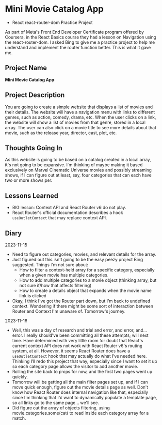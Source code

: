 # Mini Movie Catalog App

- React react-router-dom Practice Project

As part of Meta's Front End Developer Certificate program offered by Coursera, in the React Basics course they had a lesson on Navigation using the react-router-dom. I asked Bing to give me a practice project to help me understand and implement the router function better. This is what it gave me.

## Project Name

**Mini Movie Catalog App**

## Project Description

You are going to create a simple website that displays a list of movies and their details. The website will have a navigation menu with links to different genres, such as action, comedy, drama, etc. When the user clicks on a link, the website will show a list of movies from that genre, stored in a local array. The user can also click on a movie title to see more details about that movie, such as the release year, director, cast, plot, etc.

## Thoughts Going In

As this website is going to be based on a catalog created in a local array, it's not going to be expansive. I'm thinking of maybe making it based exclusively on Marvel Cinematic Universe movies and possibly streaming shows, if I can figure out at least, say, four categories that can each have two or more shows per.

## Lessons Learned

- BIG lesson: Context API and React Router v6 do not play.
- React Router's official documentation describes a hook `useOutletContext` that may replace context API.

## Diary

2023-11-15

- Need to figure out categories, movies, and relevant details for the array.
- Just figured out this isn't going to be the easy peezy project Bing suggested. Things I'm not sure about:
  - How to filter a context-held array for a specific category, especially when a given movie has multiple categories.
  - How to add multiple categories to a movie object (thinking array, but not sure if/how that affects filtering)
  - How to create a details object that expands when the movie name link is clicked
- Okay, I think I've got the Router part down, but I'm back to undefined context. Wondering if there might be some sort of interaction between Router and Context I'm unaware of. Tomorrow's journey.

2023-11-16

- Well, this was a day of research and trial and error, and error, and... error. I really should've been committing all these attempts; will next time. Have determined with very little room for doubt that React's current context API does not work with React Router v6's routing system, at all. However, it seems React Router does have a `useOutletContext` hook that may actually do what I've needed here. Thinking I'll redo this project that way, especially since I want to set it up so each category page allows the visitor to add another movie.
- Rolling the site back to props for now, and the first two pages went up quickly.
- Tomorrow will be getting all the main filter pages set up, and if I can move quick enough, figure out the movie details page as well. Don't know how React Router does internal navigation like that, especially since I'm thinking that I'd want to dynamically populate a template page, so all links go to the same page... we'll see.
- Did figure out the array of objects filtering, using movie.categories.some(cat) to read inside each category array for a match.
